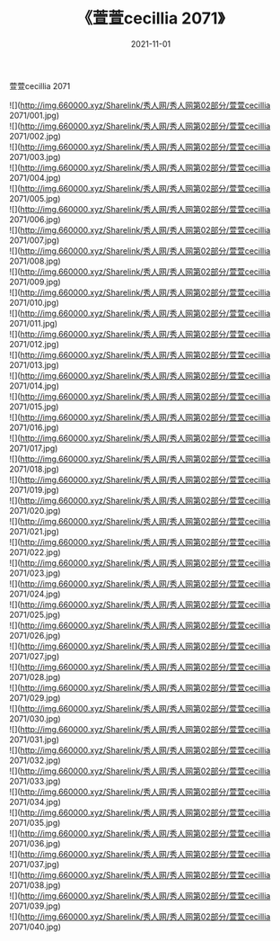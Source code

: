 ﻿---
layout: post
title:  《萱萱cecillia 2071》
date:   2021-11-01
img: http://img.660000.xyz/Sharelink/秀人网/秀人网第02部分/萱萱cecillia 2071/000.jpg
categories: [美女, 清纯, 唯美]
---

萱萱cecillia 2071

  ![](http://img.660000.xyz/Sharelink/秀人网/秀人网第02部分/萱萱cecillia 2071/001.jpg) <br> ![](http://img.660000.xyz/Sharelink/秀人网/秀人网第02部分/萱萱cecillia 2071/002.jpg) <br> ![](http://img.660000.xyz/Sharelink/秀人网/秀人网第02部分/萱萱cecillia 2071/003.jpg) <br> ![](http://img.660000.xyz/Sharelink/秀人网/秀人网第02部分/萱萱cecillia 2071/004.jpg) <br> ![](http://img.660000.xyz/Sharelink/秀人网/秀人网第02部分/萱萱cecillia 2071/005.jpg) <br> ![](http://img.660000.xyz/Sharelink/秀人网/秀人网第02部分/萱萱cecillia 2071/006.jpg) <br> ![](http://img.660000.xyz/Sharelink/秀人网/秀人网第02部分/萱萱cecillia 2071/007.jpg) <br> ![](http://img.660000.xyz/Sharelink/秀人网/秀人网第02部分/萱萱cecillia 2071/008.jpg) <br> ![](http://img.660000.xyz/Sharelink/秀人网/秀人网第02部分/萱萱cecillia 2071/009.jpg) <br> ![](http://img.660000.xyz/Sharelink/秀人网/秀人网第02部分/萱萱cecillia 2071/010.jpg) <br> ![](http://img.660000.xyz/Sharelink/秀人网/秀人网第02部分/萱萱cecillia 2071/011.jpg) <br> ![](http://img.660000.xyz/Sharelink/秀人网/秀人网第02部分/萱萱cecillia 2071/012.jpg) <br> ![](http://img.660000.xyz/Sharelink/秀人网/秀人网第02部分/萱萱cecillia 2071/013.jpg) <br> ![](http://img.660000.xyz/Sharelink/秀人网/秀人网第02部分/萱萱cecillia 2071/014.jpg) <br> ![](http://img.660000.xyz/Sharelink/秀人网/秀人网第02部分/萱萱cecillia 2071/015.jpg) <br> ![](http://img.660000.xyz/Sharelink/秀人网/秀人网第02部分/萱萱cecillia 2071/016.jpg) <br> ![](http://img.660000.xyz/Sharelink/秀人网/秀人网第02部分/萱萱cecillia 2071/017.jpg) <br> ![](http://img.660000.xyz/Sharelink/秀人网/秀人网第02部分/萱萱cecillia 2071/018.jpg) <br> ![](http://img.660000.xyz/Sharelink/秀人网/秀人网第02部分/萱萱cecillia 2071/019.jpg) <br> ![](http://img.660000.xyz/Sharelink/秀人网/秀人网第02部分/萱萱cecillia 2071/020.jpg) <br> ![](http://img.660000.xyz/Sharelink/秀人网/秀人网第02部分/萱萱cecillia 2071/021.jpg) <br> ![](http://img.660000.xyz/Sharelink/秀人网/秀人网第02部分/萱萱cecillia 2071/022.jpg) <br> ![](http://img.660000.xyz/Sharelink/秀人网/秀人网第02部分/萱萱cecillia 2071/023.jpg) <br> ![](http://img.660000.xyz/Sharelink/秀人网/秀人网第02部分/萱萱cecillia 2071/024.jpg) <br> ![](http://img.660000.xyz/Sharelink/秀人网/秀人网第02部分/萱萱cecillia 2071/025.jpg) <br> ![](http://img.660000.xyz/Sharelink/秀人网/秀人网第02部分/萱萱cecillia 2071/026.jpg) <br> ![](http://img.660000.xyz/Sharelink/秀人网/秀人网第02部分/萱萱cecillia 2071/027.jpg) <br> ![](http://img.660000.xyz/Sharelink/秀人网/秀人网第02部分/萱萱cecillia 2071/028.jpg) <br> ![](http://img.660000.xyz/Sharelink/秀人网/秀人网第02部分/萱萱cecillia 2071/029.jpg) <br> ![](http://img.660000.xyz/Sharelink/秀人网/秀人网第02部分/萱萱cecillia 2071/030.jpg) <br> ![](http://img.660000.xyz/Sharelink/秀人网/秀人网第02部分/萱萱cecillia 2071/031.jpg) <br> ![](http://img.660000.xyz/Sharelink/秀人网/秀人网第02部分/萱萱cecillia 2071/032.jpg) <br> ![](http://img.660000.xyz/Sharelink/秀人网/秀人网第02部分/萱萱cecillia 2071/033.jpg) <br> ![](http://img.660000.xyz/Sharelink/秀人网/秀人网第02部分/萱萱cecillia 2071/034.jpg) <br> ![](http://img.660000.xyz/Sharelink/秀人网/秀人网第02部分/萱萱cecillia 2071/035.jpg) <br> ![](http://img.660000.xyz/Sharelink/秀人网/秀人网第02部分/萱萱cecillia 2071/036.jpg) <br> ![](http://img.660000.xyz/Sharelink/秀人网/秀人网第02部分/萱萱cecillia 2071/037.jpg) <br> ![](http://img.660000.xyz/Sharelink/秀人网/秀人网第02部分/萱萱cecillia 2071/038.jpg) <br> ![](http://img.660000.xyz/Sharelink/秀人网/秀人网第02部分/萱萱cecillia 2071/039.jpg) <br> ![](http://img.660000.xyz/Sharelink/秀人网/秀人网第02部分/萱萱cecillia 2071/040.jpg) <br>